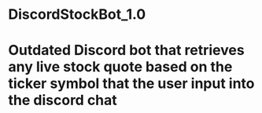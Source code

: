 # DiscordStockBot_1.0
# Outdated Discord bot that retrieves any live stock quote based on the ticker symbol that the user input into the discord chat

